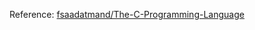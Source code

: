 Reference:
[fsaadatmand/The-C-Programming-Language](https://github.com/fsaadatmand/The-C-Programming-Language)

